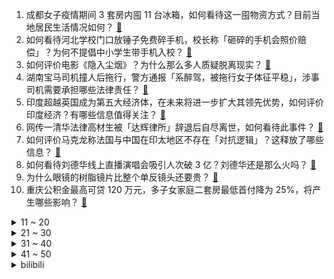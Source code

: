 1. 成都女子疫情期间 3 套房内囤 11 台冰箱，如何看待这一囤物资方式？目前当地居民生活情况如何？ [:link:](https://www.zhihu.com/question/551623360)
2. 如何看待河北学校门口放锤子免费碎手机，校长称「砸碎的手机会照价赔偿」？为何不提倡中小学生带手机入校？ [:link:](https://www.zhihu.com/question/551583484)
3. 如何评价电影《隐入尘烟》？为什么那么多人质疑脱离现实？ [:link:](https://www.zhihu.com/question/550773419)
4. 湖南宝马司机撞人后拖行，警方通报「系醉驾，被拖行女子体征平稳」，涉事司机需要承担哪些法律责任？ [:link:](https://www.zhihu.com/question/551699781)
5. 印度超越英国成为第五大经济体，在未来将进一步扩大其领先优势，如何评价印度经济？有哪些信息值得关注？ [:link:](https://www.zhihu.com/question/551628137)
6. 网传一清华法律高材生被「达辉律所」辞退后自尽离世，如何看待此事件？ [:link:](https://www.zhihu.com/question/551642455)
7. 如何评价马克龙称法国与中国在印太地区不存在「对抗逻辑」？这释放了哪些信息？ [:link:](https://www.zhihu.com/question/551637199)
8. 如何看待刘德华线上直播演唱会吸引人次破 3 亿？刘德华还是那么火吗？ [:link:](https://www.zhihu.com/question/551670394)
9. 为什么眼镜的树脂镜片比整个单反镜头还要贵？ [:link:](https://www.zhihu.com/question/437031993)
10. 重庆公积金最高可贷 120 万元，多子女家庭二套房最低首付降为 25%，将产生哪些影响？ [:link:](https://www.zhihu.com/question/551647402)
<details>
<summary>11 ~ 20</summary>

11. 日本决定停止使用软盘和光盘，将于 2022 年底制定相关政策，还有哪些信息值得关注？ [:link:](https://www.zhihu.com/question/551583111)
12. 你认为 500 元以下最值得购买的商品是什么？ [:link:](https://www.zhihu.com/question/549827069)
13. 英媒称英国发现一种新的猴痘毒株，此外全球累计猴痘确诊病例已超过 5 万例，有哪些信息值得注意？ [:link:](https://www.zhihu.com/question/551531512)
14. 如何看待中国天眼用AI对仙女座星系展开全方位探测？在人工智能加持下，该工程对人类有怎样的意义？ [:link:](https://www.zhihu.com/question/551596325)
15. 在一个普通高中当鸡头，还是在重点高中当鸡尾？ [:link:](https://www.zhihu.com/question/551467780)
16. 娄底警方通报撞人拖行事件，嫌疑人系醉驾已被刑事拘留，被撞伤者生命体征平稳。还有哪些信息值得关注？ [:link:](https://www.zhihu.com/question/551708187)
17. 高一期末六科赋分280多分，高二开始努力，高二有机会考到500吗? [:link:](https://www.zhihu.com/question/551469714)
18. 网传大庆一孕妇因拒诊流产，官方回应称将全面调查，具体情况如何？ [:link:](https://www.zhihu.com/question/551660210)
19. 前国脚范志毅足球水平如何？ [:link:](https://www.zhihu.com/question/359892571)
20. 东软回应「成都核酸系统崩了」，称新系统网络故障，正在排查，如何看待这一回应？ [:link:](https://www.zhihu.com/question/551629967)
</details>
<details>
<summary>21 ~ 30</summary>

21. 湖南娄底一宝马司机酒驾撞人后拖行伤者，被交警拦下后才知自己撞人，事件进展如何？其将承担怎样的处罚？ [:link:](https://www.zhihu.com/question/551636846)
22. 左轮手枪为什么只能装六发子弹？ [:link:](https://www.zhihu.com/question/546859975)
23. 任天堂表示中国游戏机市场不大，这意味着什么？ [:link:](https://www.zhihu.com/question/540790032)
24. 两份相同汽油，一份给燃油车用，另一份先发电再给电动汽车充电，假设两辆汽车总质量相当，哪种车跑得更远？ [:link:](https://www.zhihu.com/question/549701825)
25. 奈雪的茶上半年净亏损 2.49 亿元，门店经营利润腰斩，疫情之下奶茶市场的发展将走向何处？ [:link:](https://www.zhihu.com/question/551196425)
26. 为什么很多人会选择用一台游戏笔记本来满足娱乐和生产力需求？ [:link:](https://www.zhihu.com/question/546734896)
27. 调查显示近 1/4 终身教授的父母是博士，名校概率翻倍，这一调查反映了什么？ [:link:](https://www.zhihu.com/question/551016756)
28. 如何看待特朗普称「若再次当选，将认真考虑全面赦免国会山骚乱参与者」？会给大选带来什么影响？ [:link:](https://www.zhihu.com/question/551389262)
29. 如何看待比亚迪2022年8月份销量174915辆，同比增长155.3%，这一数据有何意义? [:link:](https://www.zhihu.com/question/551454315)
30. 2022 LPL 夏季冒泡赛 LNG 3:1 淘汰 V5 晋级下一轮，如何评价这次比赛？ [:link:](https://www.zhihu.com/question/551626156)
</details>
<details>
<summary>31 ~ 40</summary>

31. 烧开了的水里有细菌没？ [:link:](https://www.zhihu.com/question/546425493)
32. 女子将大件行李箱单独放在地铁扶梯上不管，致箱子滚落砸伤乘客，如何避免此类事故发生？ [:link:](https://www.zhihu.com/question/551359829)
33. 近日主流虚拟地产平台数据纷纷跳水，林俊杰「炒房」已浮亏 86.5% ，元宇宙房地产凉了吗？ [:link:](https://www.zhihu.com/question/551160733)
34. 善良的本质是自利的吗？ [:link:](https://www.zhihu.com/question/549935073)
35. 专家表示鳄雀鳝已被定性为外来入侵物种，随意放生或涉嫌违法，如何有效甄别和防治外来入侵物种？ [:link:](https://www.zhihu.com/question/551625690)
36. 全国 21 城实施公积金「一人购房全家帮」，对房地产行业可能会带来哪些影响？ [:link:](https://www.zhihu.com/question/551456928)
37. NASA 称「『阿耳忒弥斯 1 号』再次改期至 9 月 5 日发射」，发射一再受阻，哪些信息值得关注？ [:link:](https://www.zhihu.com/question/550890256)
38. 为什么金钏勾引宝玉被赶，彩云与贾环有染却没事？ [:link:](https://www.zhihu.com/question/59953238)
39. 「缺省」这个词是如何从英语 "Default" 翻译过来的？ [:link:](https://www.zhihu.com/question/20953160)
40. 如何评价欧洲深陷能源危机，美能源部长却阻止主要炼油公司燃料出口？拜登政府此举目的是什么？ [:link:](https://www.zhihu.com/question/551546957)
</details>
<details>
<summary>41 ~ 50</summary>

41. 写网文能谋生吗? [:link:](https://www.zhihu.com/question/542570696)
42. 美国共和党议员已在酝酿弹劾拜登，称他犯下多项「重罪」，或将如何进展？ [:link:](https://www.zhihu.com/question/551364761)
43. 能为我的高中生活提个建议吗？ [:link:](https://www.zhihu.com/question/550616983)
44. 百公里油耗多少才算牛？ [:link:](https://www.zhihu.com/question/538785399)
45. 如何变成一个心理强大的女孩？ [:link:](https://www.zhihu.com/question/542764581)
46. 冒泡赛遭 EDG 让二追三，如何评价如今的这支 RNG 战队？他们的问题出在哪？ [:link:](https://www.zhihu.com/question/551455749)
47. 「轩岚诺」或将再加强为超强台风级，浙江风力强劲局地有大暴雨，应做好哪些防范措施？ [:link:](https://www.zhihu.com/question/551494354)
48. 如何评价《德凯奥特曼》第八话？ [:link:](https://www.zhihu.com/question/551501169)
49. 如果换成韩信守街亭会怎么样？ [:link:](https://www.zhihu.com/question/403131601)
50. 2022 KPL 夏季总决赛狼队 4:2 击败 eStarPro 夺冠，如何评价这场比赛？ [:link:](https://www.zhihu.com/question/551665605)
</details><details>
<summary>bilibili</summary>

1. 【苏星河】我的这个微信，你们没人用过 [:link:](//www.bilibili.com/video/BV1tV4y1H72k)
2. 我又开始玩梗了，而且还进去了。 [:link:](//www.bilibili.com/video/BV19P411V7Kz)
3. 狼人傻2 [:link:](//www.bilibili.com/video/BV1nd4y1R7UB)
4. 【火焰醉枪】卧槽！这火焰枪竟然不是特效，30个小时匠心制作…… [:link:](//www.bilibili.com/video/BV1yW4y1q78t)
5. 卸载！！！！！ [:link:](//www.bilibili.com/video/BV1AK411f7KR)
6. 细！《猫和老鼠》中的小穿帮竟然有这么多！画师偷懒？ [:link:](//www.bilibili.com/video/BV1kD4y1672t)
7. 《原神》角色演示-「多莉：多谢惠顾！」 [:link:](//www.bilibili.com/video/BV15V4y1p7E9)
8. 你们要的没有小姐姐版来了 [:link:](//www.bilibili.com/video/BV16D4y1679R)
9. 中式龙吟，千层蜜枣酥！层次分明，堪称下午茶茶点天花板~丨蜜枣酥 [:link:](//www.bilibili.com/video/BV15P411V7YS)
10. 来杰哥家康康！全屋智能化！游戏房！真的蛮大哦！ [:link:](//www.bilibili.com/video/BV1Me4y1Y7G5)
<details>
<summary>11 ~ 20</summary>

11. 上高一啦！ [:link:](//www.bilibili.com/video/BV1CV4y1H7dp)
12. 鸡 [:link:](//www.bilibili.com/video/BV1PN4y1F7Hk)
13. 离谱到家了！两社恐挑战去7个UP主家零元购！ [:link:](//www.bilibili.com/video/BV1Ja41137BA)
14. 这《叮叮当当》，真是太刑了！ [:link:](//www.bilibili.com/video/BV1Zt4y1E7mU)
15. 用“米”字轻松掌握透视二等分（上） [:link:](//www.bilibili.com/video/BV1jg411Q7xD)
16. 老板？架空啦！ [:link:](//www.bilibili.com/video/BV1BD4y1B7ji)
17. 那天，我看到了54岁最帅的模样 [:link:](//www.bilibili.com/video/BV1VG4y167tn)
18. 【医案寻踪】无糖饮料越喝越胖？全网唯一一个敢说实话的人... [:link:](//www.bilibili.com/video/BV1TV4y1p7GK)
19. 家里有游乐园？【杜海皇】 [:link:](//www.bilibili.com/video/BV1ae4y1d7z8)
20. 当世界开始炫穷 [:link:](//www.bilibili.com/video/BV1Va411V7EF)
</details>
<details>
<summary>21 ~ 30</summary>

21. 你等着我律师来！！！ [:link:](//www.bilibili.com/video/BV1pD4y1B76j)
22. 【毕导】SNP理论的重大突破！刷牙和便秘，人类的进出口竟然高度统一？ [:link:](//www.bilibili.com/video/BV1rW4y1t7NU)
23. 《明日方舟》全新故事「日暮寻路」活动宣传PV [:link:](//www.bilibili.com/video/BV1cG4y1r7nt)
24. 用超轻黏土捏一个小奶牛 [:link:](//www.bilibili.com/video/BV1pB4y157Bh)
25. 任士明-农村大叔因写字好看被央视点赞，被誉为“行走的打印机”。 [:link:](//www.bilibili.com/video/BV1iV4y1H7eu)
26. 科目三：作毙 [:link:](//www.bilibili.com/video/BV1PG4y1r7JX)
27. 《 治 愈 的 羊 咩 咩 出 现 了 》 [:link:](//www.bilibili.com/video/BV13g411S71u)
28. 这是个音乐游戏！？2022版 [:link:](//www.bilibili.com/video/BV1pe4y1d7JM)
29. 爱吃生腌的女孩，肠胃不会太差... [:link:](//www.bilibili.com/video/BV19t4y1E7hh)
30. 上海猩猩哥居然这样欢迎贵阳猩猩哥？！【头大挑战ep02-中国BOY超级大猩猩】 [:link:](//www.bilibili.com/video/BV1Me41137rX)
</details>
<details>
<summary>31 ~ 40</summary>

31. 这可不是普通的番茄！（巨下饭） [:link:](//www.bilibili.com/video/BV1j14y1s7Ev)
32. 听说鸡哥不会打篮球？我不信！ [:link:](//www.bilibili.com/video/BV1Ta411V7hu)
33. 【时代少年团】《时代夏令营》08：看我火眼金睛 [:link:](//www.bilibili.com/video/BV14d4y1R7Es)
34. 来华30年，我终于拿到了中国绿卡！ [:link:](//www.bilibili.com/video/BV1f14y1W7BU)
35. 谁能吃空这一盆，立马入职！ [:link:](//www.bilibili.com/video/BV12K411Z7ET)
36. 当你开学后发现自己的舍友是个电竞职业选手时 [:link:](//www.bilibili.com/video/BV17d4y1R7oT)
37. ''策划眼里的元歌''2.0 [:link:](//www.bilibili.com/video/BV1eW4y1t7TG)
38. 《台式卤肉饭》的味道就问你爱不爱？今天我们一起来复刻！ [:link:](//www.bilibili.com/video/BV1Ma411V7kc)
39. 百达翡丽5159万年历维修保养实录，顺便给大家分享一下这款万年历机芯的基本原理 [:link:](//www.bilibili.com/video/BV12K411Z7L4)
40. 【TRN平行宇宙】锦衣特战连 22式作训服换装视频流出 [:link:](//www.bilibili.com/video/BV1EK411f7v5)
</details>
<details>
<summary>41 ~ 50</summary>

41. 他回头的那一下好像真的知道他很帅！ [:link:](//www.bilibili.com/video/BV1St4y1E71a)
42. 街头碳水大师：这玩意怎么可能不好吃呢？！ [:link:](//www.bilibili.com/video/BV1fe411g7F5)
43. 汤姆：法庭上禁止鸡你太美！！！ [:link:](//www.bilibili.com/video/BV1pe411g7h5)
44. 关于我被大卫社抓去画JOJO原画这件小事 [:link:](//www.bilibili.com/video/BV1nU4y1r7BM)
45. 【阿斗】深度解析权游历史背景+信仰对权力版图的影响！美剧史诗巨作《权力的游戏》第5期 [:link:](//www.bilibili.com/video/BV1cg411S752)
46. 丘丘人100小时徒手挖须弥小屋 [:link:](//www.bilibili.com/video/BV1PW4y1b7i2)
47. 讲个自己的离谱事情 [:link:](//www.bilibili.com/video/BV1oe4y1d7um)
48. 比黄金还珍贵的顶级食材，难得一见的海鲜铁板烧！ [:link:](//www.bilibili.com/video/BV1tB4y1G7ZR)
49. 帅小伙自制鲜花饼，没想到鲜花饼制作这么复杂！ [:link:](//www.bilibili.com/video/BV1Xt4y1E7Lo)
50. 美丽的新疆牧场，遍地生长着羊肉串，太治愈了吧！ [:link:](//www.bilibili.com/video/BV1eG411G71J)
</details>
<details>
<summary>51 ~ 60</summary>

51. 好小子，你可真棒 [:link:](//www.bilibili.com/video/BV1Ee4y1h73t)
52. 别抬头！天上的东西会吃人！2022最新科幻电影！ [:link:](//www.bilibili.com/video/BV1EP4y1f71v)
53. 空虚的唢呐Empty Love [:link:](//www.bilibili.com/video/BV1uP411V7nC)
54. “所以你宁愿错过也不愿主动 ，对吗” [:link:](//www.bilibili.com/video/BV1AW4y1b7nz)
55. 这一刻我相信奇迹了，孙子声音穿透了阴曹地府 [:link:](//www.bilibili.com/video/BV1Be411g7gT)
56. 拼多多200多元电视的买家秀，让我深夜爆哭...... [:link:](//www.bilibili.com/video/BV1K14y1s7m2)
57. 是时候漏出我的红色战衣了！！ [:link:](//www.bilibili.com/video/BV1z14y1W7Ry)
58. 有求必应（尥蹶子教程版 [:link:](//www.bilibili.com/video/BV1Ht4y1J7FU)
59. 马上开学了，我一个社恐应该怎么办....... [:link:](//www.bilibili.com/video/BV1CB4y1G7v3)
60. 史诗级灾难片《开学》，豆瓣评分9.1 [:link:](//www.bilibili.com/video/BV11W4y1t75H)
</details>
<details>
<summary>61 ~ 70</summary>

61. 剧组拍扶贫剧因剧情需要真给村里修了路 网友：这剧组能处！ [:link:](//www.bilibili.com/video/BV1td4y1G7qn)
62. 猴子：你这亚瑟血条有问题呀 [:link:](//www.bilibili.com/video/BV1XD4y1B72r)
63. 猫 雷 猎 手 [:link:](//www.bilibili.com/video/BV1NN4y1F7ZV)
64. 我们管这叫军训，外国人管这叫实兵演习！ [:link:](//www.bilibili.com/video/BV1DP4y1o7y1)
65. 关于全国统一的旅游小吃！ [:link:](//www.bilibili.com/video/BV1Re4y1Z79z)
66. 你管这叫“边角料零食”？究竟是智商税还是真香？ [:link:](//www.bilibili.com/video/BV1MP411V7JE)
67. 🎤我删掉了____ 🎤 [:link:](//www.bilibili.com/video/BV1HD4y1B7nc)
68. 第一次在邻居面前化妆，他们都惊呆了.... [:link:](//www.bilibili.com/video/BV1sP411V7U9)
69. 抽空去了趟新疆，大家帮忙看看这个背景假不假 [:link:](//www.bilibili.com/video/BV1ce41137Kx)
70. 哈哈哈哈哈哈看到最后有彩蛋#影视剪辑 [:link:](//www.bilibili.com/video/BV1WD4y1B7Ja)
</details>
<details>
<summary>71 ~ 80</summary>

71. 想知道他们去电梯里以后交流了什么…… [:link:](//www.bilibili.com/video/BV1VG41157dp)
72. 耗时一个月制作！不想任何学生错过这个视频啊啊！学习方法/中学/大学/研究生/考证/留学/成长/求职 | 开学解惑图鉴 [:link:](//www.bilibili.com/video/BV1rY4y1T7Lk)
73. 我是3unshine的Cindy 很多人对我变瘦这件事很感兴趣 [:link:](//www.bilibili.com/video/BV12K411Z7jc)
74. 芬兰家人东北馆子初体验被吓到结巴！扣肘子一抢而空！疯狂爱上酱大骨！揭秘侄儿侄女的爱情故事！ [:link:](//www.bilibili.com/video/BV1jt4y1J7u9)
75. 一场军训能凑齐这么多卧龙凤雏也是不容易啊！ [:link:](//www.bilibili.com/video/BV1TG4y167Sc)
76. 评分5.7！如此垃圾的结尾！假面骑士Revice完结吐槽 [:link:](//www.bilibili.com/video/BV18V4y1p7JQ)
77. 海拉越狱抢车监控视频流出 [:link:](//www.bilibili.com/video/BV1dG4y1676L)
78. 每天都吃，也是自律兄弟萌。 [:link:](//www.bilibili.com/video/BV19G4y167pE)
79. 为什么叫我麦香鸡？ [:link:](//www.bilibili.com/video/BV1ne4y1d7q8)
80. 羊 肉 天 花 板 [:link:](//www.bilibili.com/video/BV1tV4y1p7ux)
</details>
<details>
<summary>81 ~ 90</summary>

81. 我们也不想看到老板落泪...但谁让这是公司规定呢... [:link:](//www.bilibili.com/video/BV1bV4y1p7J8)
82. 不行了，我们真的土飞天了！！！ [:link:](//www.bilibili.com/video/BV1ga41137Gs)
83. 关于羊要吃人这件事你怎么看 [:link:](//www.bilibili.com/video/BV1ot4y1j7eh)
84. 有病但快乐图鉴 [:link:](//www.bilibili.com/video/BV1dB4y1G7oG)
85. 骑行川藏中线行程受阻，在汶川桥底下露营躺平，火锅煮起 [:link:](//www.bilibili.com/video/BV1dd4y1Q7Dv)
86. 沈阳之行～不虚此行！ [:link:](//www.bilibili.com/video/BV11V4y1W7ek)
87. 160/90｜六套平价拼多多不露腿穿搭 显瘦又显高｜开学早秋穿搭分享 [:link:](//www.bilibili.com/video/BV1eG41157Dz)
88. 当老师第一天就想辞职 [:link:](//www.bilibili.com/video/BV1JB4y1G7xt)
89. 招安？招甚鸟安！李逵灵魂拷问震惊梁山！《水浒传》P37 [:link:](//www.bilibili.com/video/BV16Y4y1T7Z8)
90. 祖先的玩意传到今天，手艺传承可别间断 [:link:](//www.bilibili.com/video/BV1Ee4y1h7fc)
</details>
<details>
<summary>91 ~ 100</summary>

91. 面对男人时，女人究竟在想什么？【围炉夜话】 [:link:](//www.bilibili.com/video/BV11G41157LT)
92. 为什么要支持白象方便面？这就是原因 [:link:](//www.bilibili.com/video/BV1FD4y1z7ro)
93. 不如跳舞 [:link:](//www.bilibili.com/video/BV1HB4y1G7Ly)
94. 评分从3.8暴涨到9.6，这部被家长举报的国产片，凭什么翻身？【消失的动画02】 [:link:](//www.bilibili.com/video/BV1zB4y1G7QS)
95. 【危机合约#10】全网首杀 尘环行动登顶36 你有没有听见城防炮在狞笑！？ [:link:](//www.bilibili.com/video/BV1Yd4y1G77F)
96. 我们担心发生在三号楼身上的事情，发生在了不好学身上 [:link:](//www.bilibili.com/video/BV1XT411F7hu)
97. 记得三连哦 [:link:](//www.bilibili.com/video/BV13G4y167sV)
98. 万州.包子凉面  厨子探店¥26.5 [:link:](//www.bilibili.com/video/BV1xB4y1G7N6)
99. 比脸还大的老式炸鸡腿！旋一整个谁吃谁迷糊！【一周菜谱】 [:link:](//www.bilibili.com/video/BV1zY4y1u7rt)
100. 咖喱鹰角广告加长版 [:link:](//www.bilibili.com/video/BV1Ka41137JD)
</details></details>